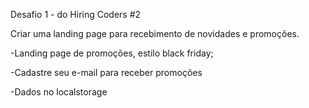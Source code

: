 Desafio 1 - do Hiring Coders #2

Criar uma landing page para recebimento de novidades e promoções.

-Landing page de promoções, estilo black friday;

-Cadastre seu e-mail para receber promoções

-Dados no localstorage
